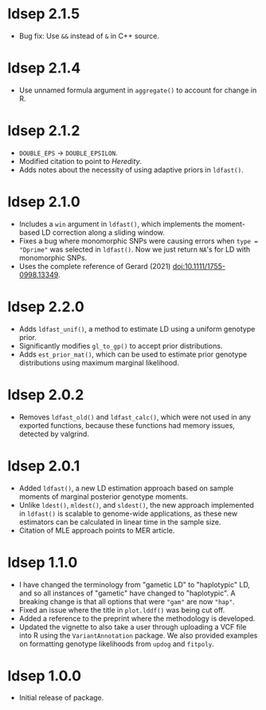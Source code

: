 # ldsep 2.1.5

- Bug fix: Use `&&` instead of `&` in C++ source.

# ldsep 2.1.4

- Use unnamed formula argument in `aggregate()` to account for change in R.

# ldsep 2.1.2

- `DOUBLE_EPS` -> `DOUBLE_EPSILON`.
- Modified citation to point to *Heredity*.
- Adds notes about the necessity of using adaptive priors in `ldfast()`.

# ldsep 2.1.0

- Includes a `win` argument in `ldfast()`, which implements the moment-based LD correction along a sliding window.
- Fixes a bug where monomorphic SNPs were causing errors when `type = "Dprime"` was selected in `ldfast()`. Now we just return `NA`'s for LD with monomorphic SNPs.
- Uses the complete reference of Gerard (2021) [doi:10.1111/1755-0998.13349](https://www.doi.org/10.1111/1755-0998.13349).

# ldsep 2.2.0

- Adds `ldfast_unif()`, a method to estimate LD using a uniform genotype prior.
- Significantly modifies `gl_to_gp()` to accept prior distributions.
- Adds `est_prior_mat()`, which can be used to estimate prior genotype 
  distributions using maximum marginal likelihood.

# ldsep 2.0.2

- Removes `ldfast_old()` and `ldfast_calc()`, which were not used in any 
  exported functions, because these functions had memory issues, detected 
  by valgrind.

# ldsep 2.0.1

- Added `ldfast()`, a new LD estimation approach based on sample
  moments of marginal posterior genotype moments.
- Unlike `ldest()`, `mldest()`, and `sldest()`, the new approach
  implemented in `ldfast()` is scalable to genome-wide applications,
  as these new estimators can be calculated in linear time in the 
  sample size.
- Citation of MLE approach points to MER article.

# ldsep 1.1.0

- I have changed the terminology from "gametic LD" to "haplotypic" LD,
  and so all instances of "gametic" have changed to "haplotypic". A breaking
  change is that all options that were `"gam"` are now `"hap"`.
- Fixed an issue where the title in `plot.lddf()` was being cut off.
- Added a reference to the preprint where the methodology is developed.
- Updated the vignette to also take a user through uploading a VCF file
  into R using the `VariantAnnotation` package. We also provided
  examples on formatting genotype likelihoods from `updog` and 
  `fitpoly`.

# ldsep 1.0.0

- Initial release of package.
